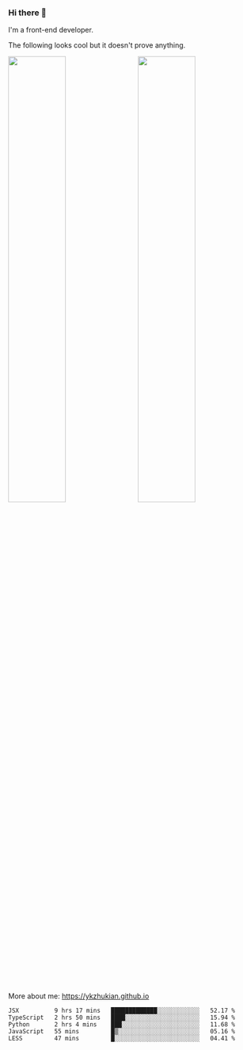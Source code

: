 ### Hi there 👋

I'm a front-end developer.

The following looks cool but it doesn't prove anything.

[<img align="right" width="48%" src="https://github-readme-stats.vercel.app/api?username=ykzhukian&show_icons=true&theme=dracula">](https://github.com/anuraghazra/github-readme-stats)

[<img width="48%" src="https://github-readme-stats.vercel.app/api/top-langs/?username=ykzhukian&layout=compact&theme=dracula">](https://github.com/anuraghazra/github-readme-stats)

More about me: 
https://ykzhukian.github.io

<!--START_SECTION:waka-->
```text
JSX          9 hrs 17 mins   █████████████░░░░░░░░░░░░   52.17 % 
TypeScript   2 hrs 50 mins   ████░░░░░░░░░░░░░░░░░░░░░   15.94 % 
Python       2 hrs 4 mins    ███░░░░░░░░░░░░░░░░░░░░░░   11.68 % 
JavaScript   55 mins         █▒░░░░░░░░░░░░░░░░░░░░░░░   05.16 % 
LESS         47 mins         █░░░░░░░░░░░░░░░░░░░░░░░░   04.41 % 
```
<!--END_SECTION:waka-->
